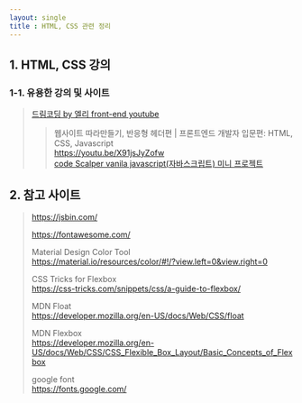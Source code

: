 ```yaml
---
layout: single
title : HTML, CSS 관련 정리
---
```


## 1. HTML, CSS 강의


### 1-1. 유용한 강의 및 사이트
> [드림코딩 by 엘리 front-end youtube](https://youtu.be/v2Aw9f-MK5s)  
>> 웹사이트 따라만들기, 반응형 헤더편 | 프론트엔드 개발자 입문편: HTML, CSS, Javascript  
>> <https://youtu.be/X91jsJyZofw>  
> [code Scalper vanila javascript(자바스크립트) 미니 프로젝트](https://youtu.be/_CsGSE5gwTA)  

   
  
## 2. 참고 사이트

> <https://jsbin.com/>  
>   
> <https://fontawesome.com/>  
>   
> Material Design Color Tool  
> <https://material.io/resources/color/#!/?view.left=0&view.right=0>  
>   
> CSS Tricks for Flexbox  
> <https://css-tricks.com/snippets/css/a-guide-to-flexbox/>  
>   
> MDN Float  
> <https://developer.mozilla.org/en-US/docs/Web/CSS/float>  
>   
> MDN Flexbox  
> <https://developer.mozilla.org/en-US/docs/Web/CSS/CSS_Flexible_Box_Layout/Basic_Concepts_of_Flexbox>  
>   
> google font  
> <https://fonts.google.com/>  

